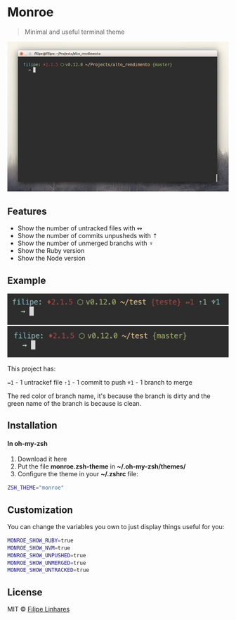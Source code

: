 # Monroe
> Minimal and useful terminal theme

![Terminal screen](./img/screenshot.png)

## Features
- Show the number of untracked files with ↭
- Show the number of commits unpusheds with ⇡
- Show the number of unmerged branchs with ♆
- Show the Ruby version
- Show the Node version

## Example
![Terminal screen](./img/example-screenshot.png)
![Terminal screen](./img/example2-screenshot.png)

This project has:

`↭1` - 1 untrackef file
`⇡1` - 1 commit to push
`♆1` - 1 branch to merge

The red color of branch name, it's because the branch is dirty and the green name of the branch is because is clean.


## Installation

#### In oh-my-zsh
1. Download it here
2. Put the file **monroe.zsh-theme** in **~/.oh-my-zsh/themes/**
3. Configure the theme in your **~/.zshrc** file:

```bash
ZSH_THEME="monroe"
```

## Customization
You can change the variables you own to just display things useful for you:

```bash
MONROE_SHOW_RUBY=true
MONROE_SHOW_NVM=true
MONROE_SHOW_UNPUSHED=true
MONROE_SHOW_UNMERGED=true
MONROE_SHOW_UNTRACKED=true
```

## License
MIT © [Filipe Linhares](http://filipelinhares.com)
